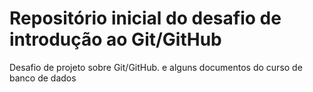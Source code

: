 # Repositório inicial do desafio de introdução ao Git/GitHub
Desafio de projeto sobre Git/GitHub.
e alguns documentos do curso de banco de dados


